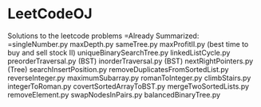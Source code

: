 LeetCodeOJ
==========
Solutions to the leetcode problems
=Already Summarized:
=singleNumber.py
maxDepth.py
sameTree.py
maxProfitII.py (best time to buy and sell stock II)
uniqueBinarySearchTree.py
linkedListCycle.py 
preorderTraversal.py (BST)
inorderTraversal.py (BST)
nextRightPointers.py (Tree)
searchInsertPosition.py
removeDuplicatesFromSortedList.py
reverseInteger.py
maximumSubarray.py
romanToInteger.py
climbStairs.py
integerToRoman.py
covertSortedArrayToBST.py
mergeTwoSortedLists.py
removeElement.py
swapNodesInPairs.py
balancedBinaryTree.py
